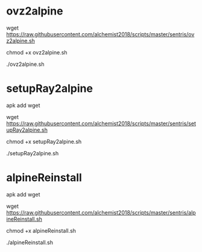 # ovz2alpine

wget https://raw.githubusercontent.com/alchemist2018/scripts/master/sentris/ovz2alpine.sh

chmod +x ovz2alpine.sh

./ovz2alpine.sh


# setupRay2alpine

apk add wget

wget https://raw.githubusercontent.com/alchemist2018/scripts/master/sentris/setupRay2alpine.sh

chmod +x setupRay2alpine.sh

./setupRay2alpine.sh


# alpineReinstall

apk add wget

wget https://raw.githubusercontent.com/alchemist2018/scripts/master/sentris/alpineReinstall.sh

chmod +x alpineReinstall.sh

./alpineReinstall.sh